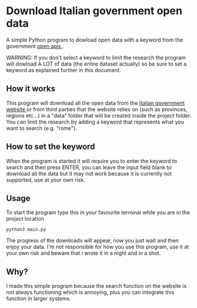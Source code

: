 # Download Italian government open data

A simple Python program to dowload open data with a keyword from the government <a href="https://www.dati.gov.it/api"> open apis </a>.

WARNING: If you don't select a keyword to limit the research the program will dowload A LOT of data (the entire dataset actually) so be sure to set a keyword as explained further in this document.

## How it works

This program will download all the open data from the <a href="https://www.dati.gov.it/"> Italian government website </a> or from third parties that the website relies on (such as provinces, regions etc...) in a "data" folder that will be created inside the project folder.
You can limit the research by adding a keyword that represents what you want to search (e.g. "rome").

## How to set the keyword

When the program is started it will require you to enter the keyword to search and then press ENTER, you can leave the input field blank to download all the data but it may not work because it is currently not supported, use at your own risk.

## Usage

To start the program type this in your favourite terminal while you are in the project location

```
python3 main.py

```

The progress of the downloads will appear, now you just wait and then enjoy your data.
I'm not responsible for how you use this program, use it at your own risk and beware that i wrote it in a night and in a shot.

## Why?

I made this simple program because the search function on the website is not always functioning which is annoying, plus you can integrate this function in larger systems.

